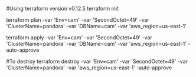 
#Using terraform version v0.12.5
terraform init

terraform plan -var 'Env=cam' -var 'SecondOctet=49' -var 'ClusterName=pandora' -var 'DBName=cam' -var 'aws_region=us-east-1'

terraform apply -var 'Env=cam' -var 'SecondOctet=49' -var 'ClusterName=pandora' -var 'DBName=cam' -var 'aws_region=us-east-1'  -auto-approve

#To destroy
terraform destroy -var 'Env=cam' -var 'SecondOctet=49' -var 'ClusterName=pandora' -var 'aws_region=us-east-1'  -auto-approve
